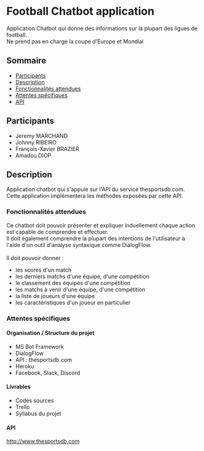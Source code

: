 # Football Chatbot application
Application Chatbot qui donne des informations sur la plupart des ligues de football.<br/>
Ne prend pas en charge la coupe d'Europe et Mondial

## Sommaire

- [Participants](#participants)
- [Description](#description)
- [Fonctionnalités attendues](#fonctionnalités-attendues)
- [Attentes spécifiques](#attentes-spécifiques)
- [API](#api)
  
## Participants
- Jeremy MARCHAND
- Johnny RIBEIRO
- François-Xavier BRAZIER
- Amadou DIOP

## Description
Application chatbot qui s'appuie sur l'API du service thesportsdb.com.<br/>
Cette application implémentera les méthodes exposées par cette API.

### Fonctionnalités attendues
Ce chatbot doit pouvoir présenter et expliquer induellement chaque action est capable de comprendre et effectuer.<br/>
Il doit également comprendre la plupart des intentions de l'utilisateur à l'aide d'un outil d'analyse syntaxique comme DialogFlow.<br/>
<br/>
Il doit pouvoir donner :
   - les scores d'un match 
   - les derniers matchs d'une équipe, d'une compétition
   - le classement des équipes d'une compétition
   - les matchs à venir d'une équipe, d'une compétition
   - la liste de joueurs d'une équipe
   - les caractéristiques d'un joueur en particulier

### Attentes spécifiques

#### Organisation / Structure du projet

- MS Bot Framework
- DialogFlow
- API : thesportsdb.com
- Heroku
- Facebook, Slack, Discord

#### Livrables

- Codes sources
- Trello
- Syllabus du projet

#### API

http://www.thesportsdb.com